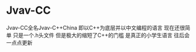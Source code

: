 # Jvav-CC
Jvav-CC全名Jvav-C++China
即以C++为底层并以中文编程的语言
现在还很简单
只是一个.h头文件
但是极大的缩短了C++的门槛
是真正的小学生语言
往后会一点点更新
